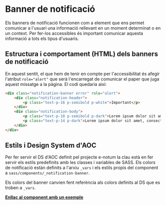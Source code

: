 # Banner de notificació

Els banners de notificació funcionen com a element que ens permet comunicar a l'usuari una informació rellevant en un moment determinat o en un context. Per fer-los accessibles és important comunicar aquesta informació a tots els tipus d'usuaris.

## Estructura i comportament (HTML) dels banners de notificació

En aquest sentit, el que hem de tenir en compte per l'accessibilitat és afegir l'atribut `role="alert"` que serà l'encarregat de comunicar el paper que juga aquest missatge a la pàgina. El codi quedaria així: 

```html
<div class="notification-banner error" role="alert">
    <div class="notification-header">
        <p class="text-p-16 p-semibold p-white">Important</p>
    </div>
    <div class="notification-body">
        <p class="text-p-18 p-semibold p-dark">Lorem ipsum dolor sit amet, consectetur adipiscing elit, sed do eiusmod tempor. <a href="#">Enllaç</a></p>
        <p class="text-p-14 p-dark">Lorem ipsum dolor sit amet, consectetur <a href="#">adipiscing elit</a>, sed do eiusmod tempor.</p>
    </div>
</div>
```

## Estils i Design System d'AOC

Per fer servir el DS d'AOC definit pel projecte e-notum la clau està en fer servir els estils predefinits amb les classes i variables de SASS. Els colors de notificació estàn definits a l'arxiu `_vars` i els estils propis del component a `sass/components/_notification-banner`.

Els colors del banner canvien fent referència als colors definits al DS que es troben a `_vars`. 

**[Enllaç al component amb un exemple](../../web/components-sample/notification-banner.html)**